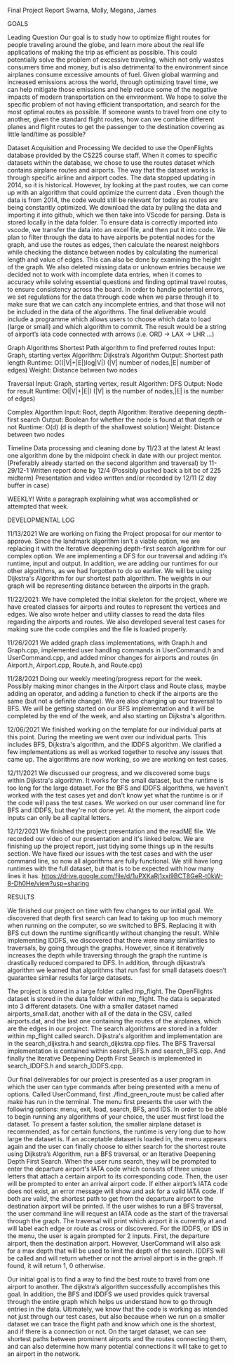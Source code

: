 Final Project Report
Swarna, Molly, Megana, James



GOALS

Leading Question 
Our goal is to study how to optimize flight routes for people traveling around the globe, and learn more about the real life applications of making the trip as efficient as possible. This could potentially solve the problem of excessive traveling, which not only wastes consumers time and money, but is also detrimental to the environment since airplanes consume excessive amounts of fuel. Given global warming and increased emissions across the world, through optimizing travel time, we can help mitigate those emissions and help reduce some of the negative impacts of modern transportation on the environment. We hope to solve the specific problem of not having efficient transportation, and search for the most optimal routes as possible. If someone wants to travel from one city to another, given the standard flight routes, how can we combine different planes and flight routes to get the passenger to the destination covering as little land/time as possible?


Dataset Acquisition and Processing 
We decided to use the OpenFlights database provided by the CS225 course staff. When it comes to specific datasets within the database, we chose to use the routes dataset which contains airplane routes and airports. The way that the dataset works is through specific airline and airport codes. The data stopped updating in 2014, so it is historical. However, by looking at the past routes, we can come up with an algorithm that could optimize the current data . Even though the data is from 2014, the code would still be relevant for today as routes are being constantly optimized. We download the data by pulling the data and importing it into github, which we then take into VScode for parsing. Data is stored locally in the data folder. To ensure data is correctly imported into vscode, we transfer the data into an excel file, and then put it into code. We plan to filter through the data to have airports be potential nodes for the graph, and use the routes as edges, then calculate the nearest neighbors while checking the distance between nodes by calculating the numerical length and value of edges. This can also be done by examining the height of the graph. We also deleted missing data or unknown entries because we decided not to work with incomplete data entries, when it comes to accuracy while solving essential questions and finding optimal travel routes, to ensure consistency across the board. In order to handle potential errors, we set regulations for the data through code when we parse through it to make sure that we can catch any incomplete entries, and that those will not be included in the data of the algorithms.
The final deliverable would include a programme which allows users to choose which data to load (large or small) and which algorithm to commit. The result would be a string of airport’s iata code connected with arrows (i.e. ORD -> LAX -> LHR ...) 


Graph Algorithms 
Shortest Path algorithm to find preferred routes
Input: Graph, starting vertex
Algorithm: Dijkstra’s Algorithm
Output: Shortest path length
Runtime: O((|V|+|E|)log|V|) (|V| number of nodes,|E| number of edges)
Weight: Distance between two nodes

Traversal 
Input: Graph, starting vertex, result
Algorithm: DFS
Output: Node for result
Runtime: O(|V|+|E|) (|V| is the number of nodes,|E| is the number of edges)

Complex Algorithm
Input: Root, depth
Algorithm: Iterative deepening depth-first search
Output: Boolean for whether the node is found at that depth or not
Runtime: O(d)  (d is depth of the shallowest solution)
Weight: Distance between two nodes


Timeline 
Data processing and cleaning done by 11/23 at the latest
At least one algorithm done by the midpoint check in date with our project mentor. (Preferably already started on the second algorithm and traversal) by 11-29/12-1
Written report done by 12/4 (Possibly pushed back a bit bc of 225 midterm) 
Presentation and video written and/or recorded by 12/11 (2 day buffer in case)

WEEKLY!  Write a paragraph explaining what was accomplished or attempted that week. 




DEVELOPMENTAL LOG

11/13/2021
We are working on fixing the Project proposal for our mentor to approve. Since the landmark algorithm isn’t a viable option, we are replacing it with the Iterative deepening depth-first search algorithm for our complex option. We are implementing a DFS for our traversal and adding it’s runtime, input and output. In addition, we are adding our runtimes for our other algorithms, as we had forgotten to do so earlier. We will be using Dijkstra's Algorithm for our shortest path algorithm. The weights in our graph will be representing distance between the airports in the graph.


11/22/2021: 
We have completed the initial skeleton for the project, where we have created classes for airports and routes to represent the vertices and edges. We also wrote helper and utility classes to read the data files regarding the airports and routes. We also developed several test cases for making sure the code compiles and the file is loaded properly.


11/26/2021
We added graph class implementations, with Graph.h and Graph.cpp, implemented user handling commands in UserCommand.h and UserCommand.cpp, and added minor changes for airports and routes (in Airport.h, Airport.cpp, Route.h, and Route.cpp)


11/28/2021
Doing our weekly meeting/progress report for the week. Possibly making minor changes in the Airport class and Route class, maybe adding an operator, and adding a function to check if the airports are the same (but not a definite change). We are also changing up our traversal to BFS. We will be getting started on our BFS implementation and it will be completed by the end of the week, and also starting on Dijkstra's algorithm.


12/06/2021 
We finished working on the template for our individual parts at this point. During the meeting we went over our individual parts. This includes BFS, Dijkstra's algorithm, and the IDDFS algorithm. We clarified a few implementations as well as worked together to resolve any issues that came up. The algorithms are now working, so we are working on test cases.


12/11/2021 
We discussed our progress, and we discovered some bugs within Dijkstra's algorithm. It works for the small dataset, but the runtime is too long for the large dataset. For the BFS and IDDFS algorithms, we haven't worked with the test cases yet and don't know yet what the runtime is or if the code will pass the test cases. We worked on our user command line for BFS and IDDFS, but they're not done yet. At the moment, the airport code inputs can only be all capital letters.


12/12/2021
We finished the project presentation and the readME file. We recorded our video of our presentation and it's linked below. We are finishing up the project report, just tidying some things up in the results section. We have fixed our issues with the test cases and with the user command line, so now all algorithms are fully functional. We still have long runtimes with the full dataset, but that is to be expected with how many lines it has.
https://drive.google.com/file/d/1uPXKaRj1xxi9BCT8GeR-t0kW-8-Dh0He/view?usp=sharing



RESULTS

We finished our project on time with few changes to our initial goal. We discovered that depth first search can lead to taking up too much memory when running on the computer, so we switched to BFS. Replacing it with BFS cut down the runtime significantly without changing the result. While implementing IDDFS, we discovered that there were many similarities to traversals, by going through the graphs. However, since it iteratively increases the depth while traversing through the graph the runtime is drastically reduced compared to DFS. In addition, through dijkastra’s algorithm we learned that algorithms that run fast for small datasets doesn’t guarantee similar results for large datasets.

The project is stored in a large folder called mp_flight. The OpenFlights dataset is stored in the data folder within mp_flight. The data is separated into 3 different datasets. One with a smaller dataset named airports_small.dat, another with all of the data in the CSV, called airports.dat, and the last one containing the routes of the airplanes, which are the edges in our project. The search algorithms are stored in a folder within mp_flight called search. Dijkstra's algorithm and implementation are in the search_dijkstra.h and search_dijkstra.cpp files. The BFS Traversal implementation is contained within search_BFS.h and search_BFS.cpp. And finally the Iterative Deepening Depth First Search is implemented in search_IDDFS.h and search_IDDFS.cpp.

Our final deliverables for our project is presented as a user program in which the user can type commands after being presented with a menu of options. Called UserCommand, first ./find_green_route must be called after make has run in the terminal. The menu first presents the user with the following options: menu, exit, load, search, BFS, and IDS. In order to be able to begin running any algorithms of your choice, the user must first load the dataset. To present a faster solution, the smaller airplane dataset is recommended, as for certain functions, the runtime is very long due to how large the dataset is. If an acceptable dataset is loaded in, the menu appears again and the user can finally choose to either search for the shortest route using Dijkstra’s Algorithm, run a BFS traversal, or an Iterative Deepening Depth First Search. When the user runs search, they will be prompted to enter the departure airport's IATA code which consists of three unique letters that attach a certain airport to its corresponding code. Then, the user will be prompted to enter an arrival airport code. If either airport’s IATA code does not exist, an error message will show and ask for a valid IATA code. If both are valid, the shortest path to get from the departure airport to the destination airport will be printed. If the user wishes to run a BFS traversal, the user command line will request an IATA code as the start of the traversal through the graph. The traversal will print which airport it is currently at and will label each edge or route as cross or discovered. For the IDDFS, or IDS in the menu, the user is again prompted for 2 inputs. First, the departure airport, then the destination airport. However, UserCommand will also ask for a max depth that will be used to limit the depth of the search. IDDFS will be called and will return whether or not the arrival airport is in the graph. If found, it will return 1, 0 otherwise.  

Our initial goal is to find a way to find the best route to travel from one airport to another. The dijkstra’s algorithm successfully accomplishes this goal. In addition, the BFS and IDDFS we used provides quick traversal through the entire graph which helps us understand how to go through entries in the data. Ultimately, we know that the code is working as intended not just through our test cases, but also because when we run on a smaller dataset we can trace the flight path and know which one is the shortest, and if there is a connection or not. On the target dataset, we can see shortest paths between prominent airports and the routes connecting them, and can also determine how many potential connections it will take to get to an airport in the network.




